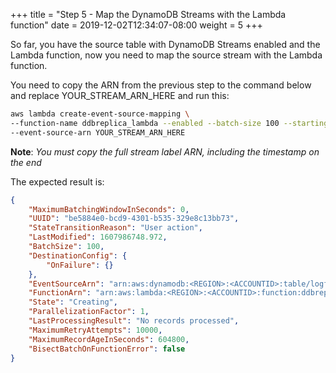 +++
title = "Step 5 - Map the DynamoDB Streams with the Lambda function"
date = 2019-12-02T12:34:07-08:00
weight = 5
+++


So far, you have the source table with DynamoDB Streams enabled and the Lambda function, now you need to map the source stream with the Lambda function.

You need to copy the ARN from the previous step to the command below and replace YOUR_STREAM_ARN_HERE and run this:
```bash
aws lambda create-event-source-mapping \
--function-name ddbreplica_lambda --enabled --batch-size 100 --starting-position TRIM_HORIZON \
--event-source-arn YOUR_STREAM_ARN_HERE
```
**Note**: *You must copy the full stream label ARN, including the timestamp on the end*

The expected result is:
```json
{
    "MaximumBatchingWindowInSeconds": 0,
    "UUID": "be5884e0-bcd9-4301-b535-329e8c13bb73",
    "StateTransitionReason": "User action",
    "LastModified": 1607986748.972,
    "BatchSize": 100,
    "DestinationConfig": {
        "OnFailure": {}
    },
    "EventSourceArn": "arn:aws:dynamodb:<REGION>:<ACCOUNTID>:table/logfile/stream/2020-12-31T00:00:00.000",
    "FunctionArn": "arn:aws:lambda:<REGION>:<ACCOUNTID>:function:ddbreplica_lambda",
    "State": "Creating",
    "ParallelizationFactor": 1,
    "LastProcessingResult": "No records processed",
    "MaximumRetryAttempts": 10000,
    "MaximumRecordAgeInSeconds": 604800,
    "BisectBatchOnFunctionError": false
}
```
